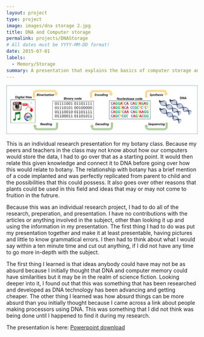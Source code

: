 ```yaml
---
layout: project
type: project
image: images/dna storage 2.jpg
title: DNA and Computer storage
permalink: projects/DNAStorage
# All dates must be YYYY-MM-DD format!
date: 2015-07-01
labels:
  - Memory/Storage
summary: A presentation that explains the basics of computer storage and how DNA can be used for that storage.
---
```


<img class="ui image" src="../images/storage.jpg">

This is an individual research presentation for my botany class. Because my peers and teachers in the class may not know about how our computers would store the data, I had to go over that as a starting point. It would then relate this given knowledge and connect it to DNA before going over how this would relate to botany. The relationship with botany has a brief mention of a code implanted and was perfectly replicated from parent to child and the possibilities that this could possess. It also goes over other reasons that plants could be used in this field and ideas that may or may not come to fruition in the futrure.

Because this was an individual research project, I had to do all of the research, preperation, and presentation. I have no contributions with the articles or anything involved in the subject, other than looking it up and using the information in my presentation. The first thing I had to do was put my presentation together and make it at least presentable, having pictures and little to know grammatical errors. I then had to think about what I would say within a ten minute time and cut out anything, if I did not have any time to go more in-depth with the subject. 

The first thing I learned is that ideas anybody could have may not be as absurd because I initially thought that DNA and computer memory could have similarities but it may be in the realm of science fiction. Looking deeper into it, I found out that this was something that has been researched and developed as DNA technology has been advancing and getting cheaper. The other thing I learned was how absurd things can be more absurd than you initially thought because I came across a link about people making processors using DNA. This was something that I did not think was being done until I happened to find it during my research. 

The presentation is here: [Powerpoint download](https://github.com/Edward-Yi/Edward-Yi.github.io/blob/master/projects/DNA%20and%20Computer%20Storage.pptx)
